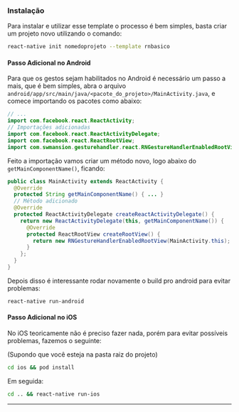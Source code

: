 ### Instalação

Para instalar e utilizar esse template o processo é bem simples, basta criar um projeto novo utilizando o comando:

```sh
react-native init nomedoprojeto --template rnbasico
```

#### Passo Adicional no Android

Para que os gestos sejam habilitados no Android é necessário um passo a mais, que é bem simples, abra o arquivo `android/app/src/main/java/<pacote_do_projeto>/MainActivity.java`, e comece importando os pacotes como abaixo:

```java
// ...
import com.facebook.react.ReactActivity;
// Importações adicionadas
import com.facebook.react.ReactActivityDelegate;
import com.facebook.react.ReactRootView;
import com.swmansion.gesturehandler.react.RNGestureHandlerEnabledRootView;
```

Feito a importação vamos criar um método novo, logo abaixo do `getMainComponentName()`, ficando:

```java
public class MainActivity extends ReactActivity {
  @Override
  protected String getMainComponentName() { ... }
  // Método adicionado
  @Override
  protected ReactActivityDelegate createReactActivityDelegate() {
    return new ReactActivityDelegate(this, getMainComponentName()) {
      @Override
      protected ReactRootView createRootView() {
        return new RNGestureHandlerEnabledRootView(MainActivity.this);
      }
    };
  }
}
```

Depois disso é interessante rodar novamente o build pro android para evitar problemas:

```sh
react-native run-android
```


#### Passo Adicional no iOS


No iOS teoricamente não é preciso fazer nada, porém para evitar possíveis problemas, fazemos o seguinte:

(Supondo que você esteja na pasta raiz do projeto)

```sh
cd ios && pod install
```
Em seguida:

```sh
cd .. && react-native run-ios
```

---
